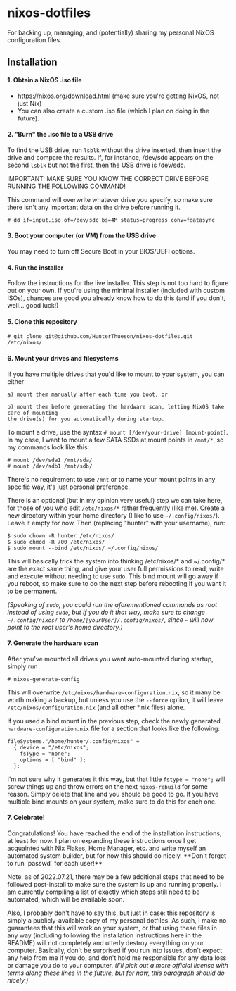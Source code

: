 # nixos-dotfiles
For backing up, managing, and (potentially) sharing my personal NixOS configuration files.

<h2>Installation</h2>
<h4>1. Obtain a NixOS .iso file</h4>

- https://nixos.org/download.html (make sure you're getting NixOS, not just Nix)
- You can also create a custom .iso file (which I plan on doing in the future).

<h4>2. "Burn" the .iso file to a USB drive</h4>

To find the USB drive, run `lsblk` without the drive inserted, then insert the drive
and compare the results. If, for instance, /dev/sdc appears on the second `lsblk`
but not the first, then the USB drive is /dev/sdc.

IMPORTANT: MAKE SURE YOU KNOW THE CORRECT DRIVE BEFORE RUNNING THE FOLLOWING COMMAND!

This command will overwrite whatever drive you specify, so make sure there isn't any
important data on the drive before running it.

```
# dd if=input.iso of=/dev/sdc bs=4M status=progress conv=fdatasync
```

<h4>3. Boot your computer (or VM) from the USB drive</h4>

You may need to turn off Secure Boot in your BIOS/UEFI options.

<h4>4. Run the installer</h4>
Follow the instructions for the live installer. This step is not too hard to figure
out on your own. If you're using the minimal installer (included with custom ISOs),
chances are good you already know how to do this (and if you don't, well... good luck!)

<h4>5. Clone this repository</h4>

```
# git clone git@github.com/HunterThueson/nixos-dotfiles.git /etc/nixos/
```

<h4>6. Mount your drives and filesystems</h4>

If you have multiple drives that you'd like to mount to your system, you can either

    a) mount them manually after each time you boot, or

    b) mount them before generating the hardware scan, letting NixOS take care of mounting
    the drive(s) for you automatically during startup.

To mount a drive, use the syntax `# mount [/dev/your-drive] [mount-point]`. In my case,
I want to mount a few SATA SSDs at mount points in `/mnt/*`, so my commands look like
this:

```
# mount /dev/sda1 /mnt/sda/
# mount /dev/sdb1 /mnt/sdb/
```
There's no requirement to use `/mnt` or to name your mount points in any specific way,
it's just personal preference.

There is an optional (but in my opinion very useful) step we can take here, for those of you
who edit `/etc/nixos/*` rather frequently (like me). Create a new directory within your home
directory (I like to use `~/.config/nixos/`). Leave it empty for now. Then (replacing "hunter"
with your username), run:

```
$ sudo chown -R hunter /etc/nixos/
$ sudo chmod -R 700 /etc/nixos/
$ sudo mount --bind /etc/nixos/ ~/.config/nixos/
```

This will basically trick the system into thinking /etc/nixos/\* and ~/.config/\* are the
exact same thing, and give your user full permissions to read, write and execute without
needing to use `sudo`. This bind mount will go away if you reboot, so make sure to do the next
step before rebooting if you want it to be permanent.

*(Speaking of `sudo`, you could run the aforementioned commands as root instead of using `sudo`,
but if you do it that way, make sure to change `~/.config/nixos/` to
`/home/[yourUser]/.config/nixos/`, since `~` will now point to the root user's home directory.)*

<h4>7. Generate the hardware scan</h4>

After you've mounted all drives you want auto-mounted during startup, simply run

```
# nixos-generate-config
```

This will overwrite `/etc/nixos/hardware-configuration.nix`, so it many be worth making a
backup, but unless you use the `--force` option, it will leave `/etc/nixos/configuration.nix`
(and all other \*.nix files) alone.

If you used a bind mount in the previous step, check the newly generated `hardware-configuration.nix`
file for a section that looks like the following:

```
fileSystems."/home/hunter/.config/nixos" =
  { device = "/etc/nixos";
    fsType = "none";
    options = [ "bind" ];
  };
```

I'm not sure why it generates it this way, but that little `fstype = "none";` will screw things
up and throw errors on the next `nixos-rebuild` for some reason. Simply delete that line and
you should be good to go. If you have multiple bind mounts on your system, make sure to do this
for each one.

<h4>7. Celebrate!</h4>
Congratulations! You have reached the end of the installation instructions, at least
for now. I plan on expanding these instructions once I get acquainted with Nix Flakes,
Home Manager, etc. and write myself an automated system builder, but for now this should
do nicely. **Don't forget to run `passwd` for each user!**

Note: as of 2022.07.21, there may be a few additional steps that need to be followed
post-install to make sure the system is up and running properly. I am currently
compiling a list of exactly which steps still need to be automated, which will be
available soon.

Also, I probably don't have to say this, but just in case: this repository is simply
a publicly-available copy of my personal dotfiles. As such, I make no guarantees that
this will work on your system, or that using these files in any way (including following
the installation instructions here in the README) will not completely and utterly
destroy everything on your computer. Basically, don't be surprised if you run into
issues, don't expect any help from me if you do, and don't hold me responsible for any
data loss or damage you do to your computer. *(I'll pick out a more official license with
terms along these lines in the future, but for now, this paragraph should do nicely.)*
